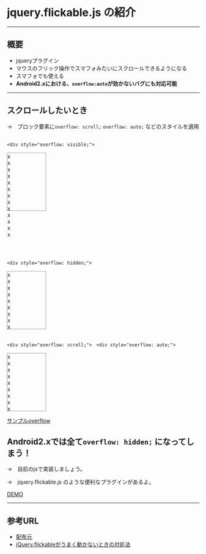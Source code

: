 ﻿# jquery.flickable.js の紹介

___

## 概要
 * jqueryプラグイン
 * マウスのフリック操作でスマフォみたいにスクロールできるようになる
 * スマフォでも使える
 * __Android2.xにおける、`overflow:auto`が効かないバグにも対応可能__
 
 ___
 
## スクロールしたいとき

 →　ブロック要素に`overflow: scroll;` `overflow: auto;` などのスタイルを適用  
 &nbsp;
 
`<div style="overflow: visible;">`
<div style="height: 250px;">
<div style="width: 100px; height: 150px; overflow: visible; border: solid 1px #999; float:">
x
<br />
x
<br />
x
<br />
x
<br />
x
<br />
x
<br />
x
<br />
x
<br />
x
<br />
x
<br />
x
<br />
x
<br />
x
<br />
</div>
</div>
<br style="clear: both;" />

`<div style="overflow: hidden;">`
<div style="width: 100px; height: 150px; overflow: hidden; border: solid 1px #999; float:">
x
<br />
x
<br />
x
<br />
x
<br />
x
<br />
x
<br />
x
<br />
x
<br />
x
<br />
x
<br />
x
<br />
x
<br />
x
<br />
</div>
<br style="clear: both;" />

`<div style="overflow: scroll;">` &nbsp; `<div style="overflow: auto;">`
<div style="float:left; overflow: hidden;">
<div style="width: 100px; height: 150px; overflow: auto; border: solid 1px #999; margin-right: 20px;">
x
<br />
x
<br />
x
<br />
x
<br />
x
<br />
x
<br />
x
<br />
x
<br />
x
<br />
x
<br />
x
<br />
x
<br />
x
<br />
</div>
</div>
<br style="clear: both;" />

 [サンプルoverflow](http://test.flak.jp/amasaki/sample_overflow.html)
 
## Android2.xでは全て`overflow: hidden;` になってしまう！
 
 →　自前のjsで実装しましょう。
 
 →　jquery.flickable.js のような便利なプラグインがあるよ。
 
 [DEMO](http://lagoscript.org/jquery/flickable/demo)
 
___

## 参考URL
 * [配布元](http://lagoscript.org/jquery/flickable)
 * [jQuery.flickableがうまく動かないときの対処法](http://utatane.littlestar.jp/tut/archives/68)
 